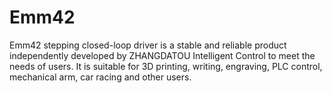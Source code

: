 # Emm42
Emm42 stepping closed-loop driver is a stable and reliable product independently developed by ZHANGDATOU Intelligent Control to meet the needs of users.  It is suitable for 3D printing, writing, engraving, PLC control, mechanical arm, car racing and other users.
